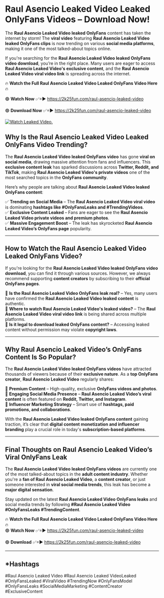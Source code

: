 # Raul Asencio Leaked Video Leaked OnlyFans Videos – Download Now!

The **Raul Asencio Leaked Video leaked OnlyFans** content has taken the internet by storm! The **viral video** featuring **Raul Asencio Leaked Video leaked OnlyFans clips** is now trending on various **social media platforms**, making it one of the most talked-about topics online.  

If you're searching for the **Raul Asencio Leaked Video leaked OnlyFans video download**, you’re in the right place. Many users are eager to access **Raul Asencio Leaked Video's exclusive content**, and the **Raul Asencio Leaked Video viral video link** is spreading across the internet.  

🔥 **Watch the Full Raul Asencio Leaked Video Leaked OnlyFans Video Here** 🔥  

🟢 **Watch Now** ✅=► https://2k25fun.com/raul-asencio-leaked-video

🟢 **Download Now** ✅=► https://2k25fun.com/raul-asencio-leaked-video

[![Watch Leaked Video.](https://miro.medium.com/v2/resize:fit:828/format:webp/1*cilzJN44JGOrTw9NJCrNHA.gif "Watch Leaked Video")](https://2k25fun.com/raul-asencio-leaked-video)

## **Why Is the Raul Asencio Leaked Video Leaked OnlyFans Video Trending?**  

The **Raul Asencio Leaked Video leaked OnlyFans video** has gone **viral on social media**, drawing massive attention from fans and influencers. This **exclusive content leak** has sparked discussions across **Twitter, Reddit, and TikTok**, making **Raul Asencio Leaked Video's private videos** one of the most searched topics in the **OnlyFans community**.  

Here’s why people are talking about **Raul Asencio Leaked Video leaked OnlyFans content**:  

✅ **Trending on Social Media** – The **Raul Asencio Leaked Video viral video** is dominating **hashtags like #OnlyFansLeaks and #TrendingVideos**.  
✅ **Exclusive Content Leaked** – Fans are eager to see the **Raul Asencio Leaked Video private videos and premium photos**.  
✅ **Massive Engagement Boost** – The leak has skyrocketed **Raul Asencio Leaked Video’s OnlyFans page** popularity.  

---

## **How to Watch the Raul Asencio Leaked Video Leaked OnlyFans Video?**  

If you're looking for the **Raul Asencio Leaked Video leaked OnlyFans video download**, you can find it through various sources. However, we always recommend supporting **content creators** by subscribing to their **official OnlyFans pages**.  

🔹 **Is the Raul Asencio Leaked Video OnlyFans leak real?** – Yes, many users have confirmed the **Raul Asencio Leaked Video leaked content** is authentic.  
🔹 **Where to watch Raul Asencio Leaked Video's leaked video?** – The **Raul Asencio Leaked Video viral video link** is being shared across multiple platforms.  
🔹 **Is it legal to download leaked OnlyFans content?** – Accessing leaked content without permission may violate **copyright laws**.  

---

## **Why Raul Asencio Leaked Video’s OnlyFans Content Is So Popular?**  

The **Raul Asencio Leaked Video leaked OnlyFans videos** have attracted thousands of viewers because of their **exclusive nature**. As a **top OnlyFans creator**, **Raul Asencio Leaked Video** regularly shares:  

📌 **Premium Content** – High-quality, exclusive **OnlyFans videos and photos**.  
📌 **Engaging Social Media Presence** – **Raul Asencio Leaked Video’s viral content** is often featured on **Reddit, Twitter, and Instagram**.  
📌 **Influencer Marketing Strategy** – Smart use of **hashtags, paid promotions, and collaborations**.  

With the **Raul Asencio Leaked Video leaked OnlyFans content** gaining traction, it’s clear that **digital content monetization and influencer branding** play a crucial role in today's **subscription-based platforms**.  

---

## **Final Thoughts on Raul Asencio Leaked Video’s Viral OnlyFans Leak**  

The **Raul Asencio Leaked Video leaked OnlyFans videos** are currently one of the most talked-about topics in the **adult content industry**. Whether you're a **fan of Raul Asencio Leaked Video**, a **content creator**, or just someone interested in **viral social media trends**, this leak has become a **major digital sensation**.  

Stay updated on the latest **Raul Asencio Leaked Video OnlyFans leaks** and social media trends by following **#Raul Asencio Leaked Video #OnlyFansLeaks #TrendingContent**.  

🔥 **Watch the Full Raul Asencio Leaked Video Leaked OnlyFans Video Here** 🔥  
🟢 **Watch Now** ✅=► https://2k25fun.com/raul-asencio-leaked-video

🟢 **Download** ✅=► https://2k25fun.com/raul-asencio-leaked-video

---

## *Hashtags
#Raul Asencio Leaked Video #Raul Asencio Leaked VideoLeaked #OnlyFansLeaked #ViralVideo #TrendingNow #OnlyFansModel #OnlyFansLeaks #SocialMediaMarketing #ContentCreator #ExclusiveContent  